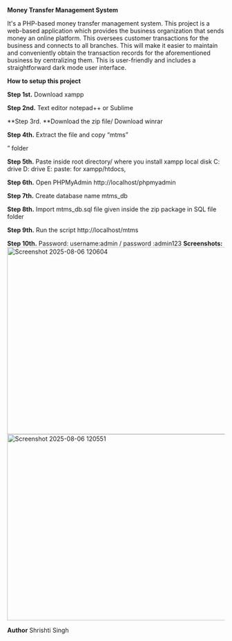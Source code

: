 **Money Transfer Management System**

It's a PHP-based money transfer management system. This project is a web-based application which provides the business organization that sends money an online platform. This oversees customer transactions for the business and connects to all branches. This will make it easier to maintain and conveniently obtain the transaction records for the aforementioned business by centralizing them. This is user-friendly and includes a straightforward dark mode user interface.


**How to setup this project**

**Step 1st.** Download xampp

**Step 2nd.** Text editor notepad++ or Sublime

**Step 3rd. **Download the zip file/ Download winrar

**Step 4th.** Extract the file and copy “mtms”

” folder

**Step 5th.** Paste inside root directory/ where you install xampp local disk C: drive D: drive E: paste: for xampp/htdocs,

**Step 6th.** Open PHPMyAdmin http://localhost/phpmyadmin

**Step 7th.** Create database name mtms_db

**Step 8th.** Import mtms_db.sql file given inside the zip package in SQL file folder

**Step 9th.** Run the script http://localhost/mtms

**Step 10th.**
 Password: username:admin / password :admin123
 **Screenshots:**
 <img width="759" height="432" alt="Screenshot 2025-08-06 120604" src="https://github.com/user-attachments/assets/7446af01-9fa1-48ac-a75c-675d5e2f0169" />
<img width="766" height="430" alt="Screenshot 2025-08-06 120551" src="https://github.com/user-attachments/assets/4c6b852b-ffed-4316-bcb7-1beb9f7f6fcd" />

**Author**
Shrishti Singh
